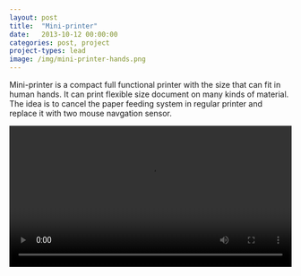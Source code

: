 ```yaml
---
layout: post
title:  "Mini-printer"
date:   2013-10-12 00:00:00
categories: post, project
project-types: lead
image: /img/mini-printer-hands.png
---
```


Mini-printer is a compact full functional printer with the size that can fit in human hands. It can print flexible size document on many kinds of material. The idea is to cancel the paper feeding system in regular printer and replace it with two mouse navgation sensor.

<video width="100%" controls>
  <source src="/video/mini-printer-video.mov" type="video/mp4">
</video>